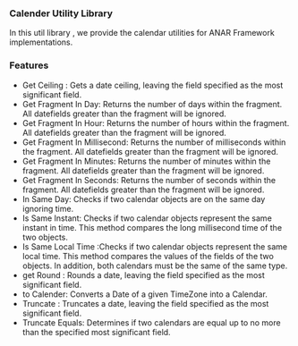 ### Calender Utility Library 

In this util library , we provide the calendar utilities for ANAR Framework implementations.

### Features

- Get Ceiling : Gets a date ceiling, leaving the field specified as the most significant field.
- Get Fragment In Day: Returns the number of days within the fragment. All datefields greater than the fragment will be ignored.
- Get Fragment In Hour: Returns the number of hours within the fragment. All datefields greater than the fragment will be ignored.
- Get Fragment In Millisecond: Returns the number of milliseconds within the fragment. All datefields greater than the fragment will be ignored.
- Get Fragment In Minutes: Returns the number of minutes within the fragment. All datefields greater than the fragment will be ignored.
- Get Fragment In Seconds: Returns the number of seconds within the fragment. All datefields greater than the fragment will be ignored.
- In Same Day: Checks if two calendar objects are on the same day ignoring time.
- Is Same Instant: Checks if two calendar objects represent the same instant in time. This method compares the long millisecond time of the two objects.
- Is Same Local Time :Checks if two calendar objects represent the same local time. This method compares the values of the fields of the two objects. In addition, both calendars must be the same of the same type.
- get Round : Rounds a date, leaving the field specified as the most significant field.
- to Calender: Converts a Date of a given TimeZone into a Calendar.
- Truncate : Truncates a date, leaving the field specified as the most significant field.
- Truncate Equals: Determines if two calendars are equal up to no more than the specified most significant field.
